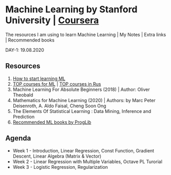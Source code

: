 # Machine Learning by Stanford University | [Coursera](https://www.coursera.org/learn/machine-learning)
The resources I am using to learn Machine Learning | My Notes | Extra links | Recommended books

DAY-1: 19.08.2020

## Resources
1. [How to start learning ML](https://www.geeksforgeeks.org/how-to-start-learning-machine-learning/)
2. [TOP courses for ML](https://www.learndatasci.com/best-machine-learning-courses) | [TOP courses in Rus](https://pythonist.ru/samye-luchshie-resursy-dlya-izucheniya-ml-i-ai/)
3. Machine Learning For Absolute Beginners (2018) | Author: Oliver Theobald
4. Mathematics for Machine Learning (2020) | Authors: by Marc Peter Deisenroth, A. Aldo Faisal, Cheng Soon Ong
5. The Elements Of Statistical Learning : Data Mining, Inference and Prediction 
6. [Recommended ML books by ProgLib](https://vk.com/wall-54530371_102437)

## Agenda
- Week 1 - Introduction, Linear Regression, Const Function, Gradient Descent, Linear Algebra (Matrix & Vector)
- Week 2 - Linear Regression with Multiple Variables, Octave PL Turorial
- Week 3 - Logistic Regression, Regularization
